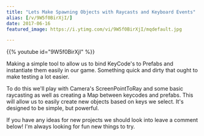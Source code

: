 ```yaml
---
title: "Lets Make Spawning Objects with Raycasts and Keyboard Events"
alias: [/v/9W5f0BirXjI/]
date: 2017-06-16
featured_image: https://i.ytimg.com/vi/9W5f0BirXjI/mqdefault.jpg

---
```


{{% youtube id="9W5f0BirXjI" %}}

Making a simple tool to allow us to bind KeyCode's to Prefabs and instantiate them easily in our game. Something quick and dirty that ought to make testing a lot easier.

To do this we'll play with Camera's ScreenPointToRay and some basic raycasting as well as creating a Map between keycodes and prefabs. This will allow us to easily create new objects based on keys we select. It's designed to be simple, but powerful.

If you have any ideas for new projects we should look into leave a comment below! I'm always looking for fun new things to try.